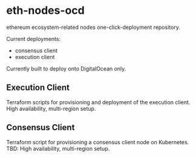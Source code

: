 # eth-nodes-ocd
ethereum ecosystem-related nodes one-click-deployment repository.

Current deployments:
* consensus client
* execution client

Currently built to deploy onto DigitalOcean only.

## Execution Client
Terraform scripts for provisioning and deployment of the execution client. 
High availability, multi-region setup.

## Consensus Client
Terraform script for provisioning a consensus client node on Kubernetes.
TBD: High availability, multi-region setup.